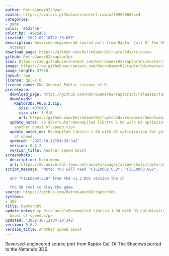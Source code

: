 ```yaml
---
author: RetroGamer02/Ryan
avatar: https://avatars.githubusercontent.com/u/70994866?v=4
categories:
- game
color: '#625456'
color_bg: '#625456'
created: '2022-09-10T22:26:05Z'
description: Reversed-engineered source port from Raptor Call Of The Shadows 3DS Port
  Attempt
download_page: https://github.com/RetroGamer02/raptor3ds/releases
github: RetroGamer02/raptor3ds
icon: https://raw.githubusercontent.com/RetroGamer02/raptor3ds/master/rapicon.png
image: https://raw.githubusercontent.com/RetroGamer02/raptor3ds/master/RapBanner.png
image_length: 37938
layout: app
license: gpl-2.0
license_name: GNU General Public License v2.0
prerelease:
  download_page: https://github.com/RetroGamer02/raptor3ds/releases/tag/0.6.2
  downloads:
    Raptor3DS.V0.6.2.zip:
      size: 4070481
      size_str: 3 MiB
      url: https://github.com/RetroGamer02/raptor3ds/releases/download/0.6.2/Raptor3DS.V0.6.2.zip
  update_notes: <p dir="auto">Recompiled libctru 1.90 with 03 optimization for yet
    another boost of speed.</p>
  update_notes_md: Recompiled libctru 1.90 with 03 optimization for yet another boost
    of speed.
  updated: '2022-10-12T04:28:34Z'
  version: 0.6.2
  version_title: Another speed boost
screenshots:
- description: Main menu
  url: https://db.universal-team.net/assets/images/screenshots/raptor3ds/main-menu.png
script_message: 'Note: You will need "FILE0002.GLB", "FILE0003.GLB",

  and "FILE0004.GLB" from the v1.2 DOS version the in

  the SD root to play the game.'
source: https://github.com/RetroGamer02/raptor3ds
systems:
- 3DS
title: Raptor3DS
update_notes: <p dir="auto">Recompiled libctru 1.90 with 03 optimization for yet another
  boost of speed.</p>
updated: '2022-10-12T04:28:34Z'
version: 0.6.2
version_title: Another speed boost
---
```

Reversed-engineered source port from Raptor Call Of The Shadows ported to the Nintendo 3DS.